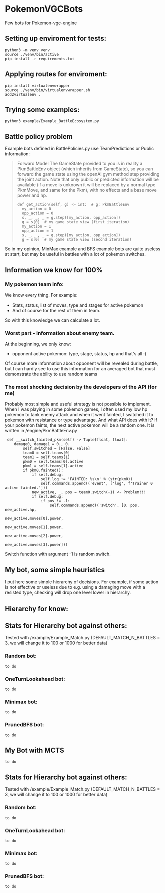 # PokemonVGCBots
Few bots for Pokemon-vgc-engine

## Setting up enviroment for tests:
  ```
  python3 -m venv venv
  source ./venv/bin/active
  pip install -r requirements.txt
  ```
## Applying routes for enviroment:
  ```
  pip install virtualenvwrapper
  source ./venv/bin/virtualenvwrapper.sh
  add2virtualenv .
  ```
## Trying some examples:
  ```
  python3 example/Example_BattleEcosystem.py 
```
## Battle policy problem
Example bots defined in BattlePolicies.py use TeamPredictions or Public information:
>Forward Model
>The GameState provided to you is in reality a PkmBattleEnv object (which inherits from GameState), so you can
>forward the game state using the openAI gym method step providing the joint action. Note that only public or predicted
>information will be available (if a move is unknown it will be replaced by a normal type PkmMove, and same for the
>Pkm), with no effects and a base move power and hp.
>   ```
>   def get_action(self, g) -> int:  # g: PkmBattleEnv
>     my_action = 0
>     opp_action = 0
>     s, _, _, _ = g.step([my_action, opp_action])
>     g = s[0]  # my game state view (first iteration)
>     my_action = 1
>     opp_action = 1
>     s, _, _, _ = g.step([my_action, opp_action])
>     g = s[0]  # my game state view (second iteration)
>  ```
So in my opinion, MinMax example and BFS example bots are quite useless at start, but may be useful 
in battles with a lot of pokemon switches.
## Information we know for 100%
### My pokemon team info:
We know every thing. For example:
- Stats, status, list of moves, type and stages for active pokemon
- And of course for the rest of them in team.

So with this knowledge we can calculate a lot.
### Worst part - information about enemy team.
At the beginning, we only know:
- opponent active pokemon: type, stage, status, hp
and that's all :)

Of course more information about opponent will be revealed during battle,
but I can hardly see to use this information for an averaged bot 
that must demonstrate the ability to use random teams
### The most shocking decision by the developers of the API (for me)
Probably most simple and useful strategy is not possible to implement.
When I was playing in some pokemon games, I often used my low hp pokemon to tank enemy attack
and when it went fainted, I switched it to pokemon with resistance or type advantage.
And what API does with it? If your pokemon faints, the next active pokemon will be a random one.
It is written in /engine/PkmBattleEnv.py
```
 def __switch_fainted_pkm(self) -> Tuple[float, float]:
    damage0, damage1 = 0., 0.
        self.switched = [False, False]
        team0 = self.teams[0]
        team1 = self.teams[1]
        pkm0 = self.teams[0].active
        pkm1 = self.teams[1].active
        if pkm0.fainted():
            if self.debug:
                self.log += 'FAINTED: %s\n' % (str(pkm0))
                self.commands.append(('event', ['log', f'Trainer 0 active fainted.']))
            new_active, _, pos = team0.switch(-1) <- Problem!!!
            if self.debug:
                if pos != -1:
                    self.commands.append(('switch', [0, pos, new_active.hp,
                                                     new_active.moves[0].power,
                                                     new_active.moves[1].power,
                                                     new_active.moves[2].power,
                                                     new_active.moves[3].power]))
```
Switch function with argument -1 is random switch.
## My bot, some simple heuristics
I put here some simple hierarchy of decisions. 
For example, if some action is not effective or useless due to e.g. using a damaging move with a resisted type, checking will drop one level lower in hierarchy.
## Hierarchy for know:
## Stats for Hierarchy bot against others:
Tested with /example/Example_Match.py (DEFAULT_MATCH_N_BATTLES = 3, we will change it to 100 or 1000 for better data)
### Random bot:
```
to do
```
### OneTurnLookahead bot:
```
to do
```
### Minimax bot:
```
to do
```
### PrunedBFS bot:
```
to do
```
## My Bot with MCTS
```
to do
```
## Stats for Hierarchy bot against others:
Tested with /example/Example_Match.py (DEFAULT_MATCH_N_BATTLES = 3, we will change it to 100 or 1000 for better data)
### Random bot:
```
to do
```
### OneTurnLookahead bot:
```
to do
```
### Minimax bot:
```
to do
```
### PrunedBFS bot:
```
to do
```
